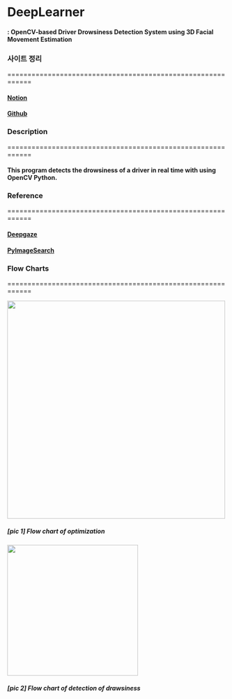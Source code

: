 # DeepLearner
#### :  OpenCV-based Driver Drowsiness Detection System using 3D Facial Movement Estimation
### 사이트 정리
============================================================
#### [Notion](http://bit.ly/ewhadeeplearner)
#### [Github](https://github.com/indigopyj/DeepLearner)
### Description
============================================================
#### This program detects the drowsiness of a driver in real time with using OpenCV Python.
### Reference
============================================================
#### [Deepgaze](https://github.com/mpatacchiola/deepgaze)
#### [PyImageSearch](https://www.pyimagesearch.com/2017/05/08/drowsiness-detection-opencv/)

### Flow Charts
============================================================
<div>
  <img width= 500 src="https://user-images.githubusercontent.com/17904547/70920798-79c61880-2066-11ea-8216-44690f13286f.png">
  <h5>[pic 1] Flow chart of optimization<br></h5>
  <img width = 300 src="https://user-images.githubusercontent.com/17904547/70920824-877b9e00-2066-11ea-9a1a-268e99d7fbfb.png">
  <h5>[pic 2] Flow chart of detection of drawsiness<br></h5>
  </div>
